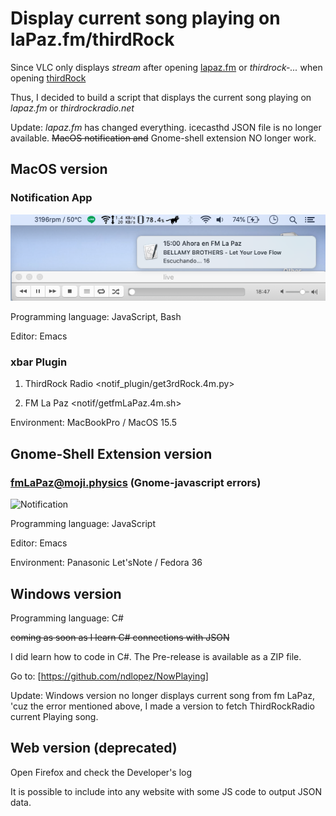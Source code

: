 # Display current song playing on laPaz.fm/thirdRock

Since VLC only displays *stream* after opening [lapaz.fm](https://stream.consultoradas.com/8042/stream) or *thirdrock-...* when opening [thirdRock](https://rfcmedia3.streamguys1.com/thirdrock-sgplayer.aac)

Thus, I decided to build a script that displays the current song playing on *lapaz.fm* or *thirdrockradio.net*

Update: *lapaz.fm* has changed everything. icecasthd JSON file is no longer available. ~~MacOS notification and~~ Gnome-shell extension NO longer work.

## MacOS version
### Notification App

![Notification](notif_plugin/now_fmLaPaz.png)

Programming language: JavaScript, Bash

Editor: Emacs

### xbar Plugin
1. ThirdRock Radio <notif\_plugin/get3rdRock.4m.py>

2. FM La Paz <notif/getfmLaPaz.4m.sh>


Environment: MacBookPro / MacOS 15.5

## Gnome-Shell Extension version
### fmLaPaz@moji.physics (Gnome-javascript errors)
![Notification](fmLaPaz@moji.physics/now_fmLaPaz.png)

Programming language: JavaScript

Editor: Emacs

Environment: Panasonic Let'sNote / Fedora 36

## Windows version
Programming language: C#

~~coming as soon as I learn C# connections with JSON~~

I did learn how to code in C#. The Pre-release is available as a ZIP file.

Go to: [https://github.com/ndlopez/NowPlaying]

Update: Windows version no longer displays current song from fm LaPaz, 'cuz the error mentioned above, I made a version to fetch ThirdRockRadio current Playing song.

## Web version (deprecated)

Open Firefox and check the Developer's log

It is possible to include into any website with some JS code to output JSON data. 
